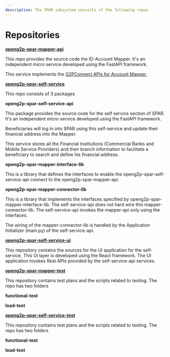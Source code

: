 ```yaml
---
description: The SPAR subsystem consists of the following repos
---
```


# Repositories

[**openg2p-spar-mapper-api**](repositories.md#openg2p-spar-mapper-api)

This repo provides the source code the ID-Account Mapper. It's an independent micro service developed using the FastAPI framework.

This service implements the [G2PConnect APIs for Account Mapper.](https://g2p-connect.github.io/specs/release/html/mapper\_core\_api\_v1.0.0.html)

[**openg2p-spar-self-service**](repositories.md#openg2p-spar-self-service)

This repo consists of 3 packages

**openg2p-spar-self-service-api**

This package provides the source code for the self service section of SPAR. It's an independent micro service developed using the FastAPI framework.

Beneficiaries will log in into SPAR using this self-service and update their financial address into the Mapper.&#x20;

This service stores all the Financial Institutions (Commercial Banks and Mobile Service Providers) and their branch information to facilitate a beneficiary to search and define his financial address.

**openg2p-spar-mapper-interface-lib**

This is a library that defines the interfaces to enable the openg2p-spar-self-service-api connect to the openg2p-spar-mapper-api.

**openg2p-spar-mapper-connector-lib**

This is a library that implements the interfaces specified by openg2p-spar-mapper-interface-lib. The self-service-api does not hard wire this mapper-connector-lib. The self-service-api invokes the mapper-api only using the interfaces.

The wiring of the mapper-connector-lib is handled by the Application Initializer (main.py) of the self-service-api.

[**openg2p-spar-self-service-ui**](https://github.com/OpenG2P/openg2p-spar-self-service-ui)

This repository contains the sources for the UI application for the self-service. This UI layer is developed using the React framework. The UI application invokes Rest APIs provided by the self-service-api services.

[**openg2p-spar-mapper-test**](https://github.com/OpenG2P/openg2p-spar-mapper-test)

This repository contains test plans and the scripts related to testing. The repo has two folders

**functional-test**

**load-test**

[**openg2p-spar-self-service-test**](https://github.com/OpenG2P/openg2p-spar-self-service-test)

This repository contains test plans and the scripts related to testing. The repo has two folders

**functional-test**

**load-test**



